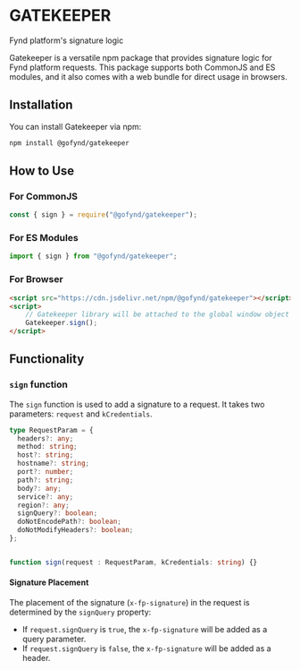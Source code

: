 # GATEKEEPER

Fynd platform's signature logic



Gatekeeper is a versatile npm package that provides signature logic for Fynd platform requests. This package supports both CommonJS and ES modules, and it also comes with a web bundle for direct usage in browsers.

## Installation

You can install Gatekeeper via npm:

```bash
npm install @gofynd/gatekeeper
```

## How to Use

### For CommonJS

```javascript
const { sign } = require("@gofynd/gatekeeper");
```

### For ES Modules

```javascript
import { sign } from "@gofynd/gatekeeper";
```

### For Browser

```html
<script src="https://cdn.jsdelivr.net/npm/@gofynd/gatekeeper"></script>
<script>
    // Gatekeeper library will be attached to the global window object
    Gatekeeper.sign();
</script>
```

## Functionality

### `sign` function

The `sign` function is used to add a signature to a request. It takes two parameters: `request` and `kCredentials`.


```typescript
type RequestParam = {
  headers?: any;
  method: string;
  host?: string;
  hostname?: string;
  port?: number;
  path?: string;
  body?: any;
  service?: any;
  region?: any;
  signQuery?: boolean;
  doNotEncodePath?: boolean;
  doNotModifyHeaders?: boolean; 
};


function sign(request : RequestParam, kCredentials: string) {}
```

#### Signature Placement

The placement of the signature (`x-fp-signature`) in the request is determined by the `signQuery` property:

- If `request.signQuery` is `true`, the `x-fp-signature` will be added as a query parameter.
- If `request.signQuery` is `false`, the `x-fp-signature` will be added as a header.


